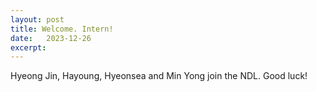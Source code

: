 ```yaml
---
layout: post
title: Welcome. Intern!
date:   2023-12-26
excerpt: 
---
```

Hyeong Jin, Hayoung, Hyeonsea and Min Yong join the NDL. Good luck!

